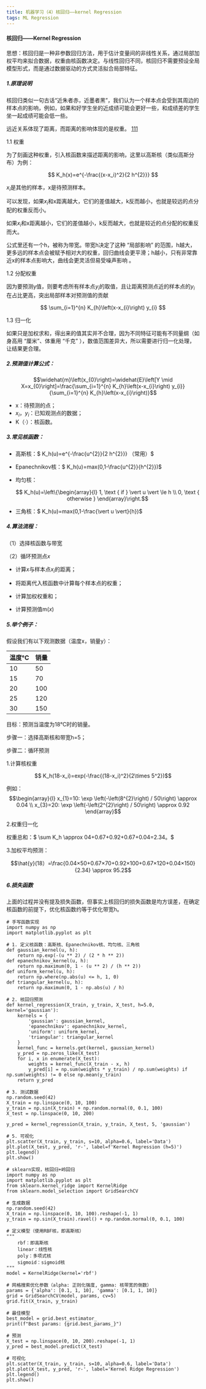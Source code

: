 ```yaml
---
title: 机器学习（4）核回归——kernel Regression
tags: ML Regression
---
```


#### 核回归——Kernel Regression

思想：核回归是一种非参数回归方法，用于估计变量间的非线性关系，通过局部加权平均来拟合数据，权重由核函数决定。与线性回归不同，核回归不需要预设全局模型形式，而是通过数据驱动的方式灵活拟合局部特征。

<!--more-->

##### 1.原理说明

核回归类似一句古话“近朱者赤，近墨者黑”，我们认为一个样本点会受到其周边的样本点的影响，例如，如果和好学生坐的近成绩可能会更好一些，和成绩差的学生坐一起成绩可能会低一些。

远近关系体现了距离，而距离的影响体现的是权重。 [111](ML_other1_Gradient.md) 

1.1 权重

为了刻画这种权重，引入核函数来描述距离的影响，这里以高斯核（类似高斯分布）为例：

$$ K_h(x)=e^{-\frac{(x-x_i)^2}{2 h^{2}}} $$

$x_i$是其他的样本，x是待预测样本。

可以发现，如果$x_i$和x距离越大，它们的差值越大，k反而越小，也就是较远的点分配的权重反而小。

如果$x_i$和x距离越小，它们的差值越小，k反而越大，也就是较近的点分配的权重反而大。

公式里还有一个h，被称为带宽。带宽h决定了这种 “局部影响” 的范围，h越大，更多远的样本点会被赋予相对大的权重，回归曲线会更平滑；h越小，只有非常靠近x的样本点影响大，曲线会更灵活但易受噪声影响 。

1.2 分配权重

因为要预测y值，则要考虑所有样本点$y_i$的取值，且让距离预测点近的样本点的$y_i$在占比更高，突出局部样本对预测值的贡献

$$ \sum_{i=1}^{n} K_{h}\left(x-x_{i}\right) y_{i} $$

1.3 归一化

如果只是加权求和，得出来的值其实并不合理，因为不同特征可能有不同量纲（如身高用 “厘米”、体重用 “千克” ），数值范围差异大，所以需要进行归一化处理，让结果更合理。

##### 2.预测值计算公式：

$$\widehat{m}\left(x_{0}\right)=\widehat{E}\left[Y \mid X=x_{0}\right]=\frac{\sum_{i=1}^{n} K_{h}\left(x-x_{i}\right) y_{i}}{\sum_{i=1}^{n} K_{h}\left(x-x_{i}\right)}$$

- x：待预测的点；
- $x_i，y_i$：已知观测点的数据；
- K（·）：核函数。

##### 3.常见核函数：

- 高斯核：$ K_h(u)=e^{-\frac{u^{2}}{2 h^{2}}} （常用）$

- Epanechnikov核：$ K_h(u)=max(0,1-\frac{u^{2}}{h^{2}})$

- 均匀核：
  
  $$ K_h(u)=\left\{\begin{array}{l}
  1, \text { if } \vert u \vert \le h \\
  0, \text { otherwise }
  \end{array}\right.$$

- 三角核：$ K_h(u)=max(0,1-\frac{\vert u \vert}{h})$

##### 4.算法流程：

（1）选择核函数与带宽

（2）循环预测点$x$

- 计算$x$与样本点$x_i$的距离；
  
- 将距离代入核函数中计算每个样本点的权重；
  
- 计算加权权重和；
  
- 计算预测值m($x$)

##### 5.举个例子：

假设我们有以下观测数据（温度x，销量y）：

| 温度°C | 销量 |
| ------ | ---- |
| 10     | 50   |
| 15     | 70   |
| 20     | 100  |
| 25     | 120  |
| 30     | 150  |

目标：预测当温度为18°C时的销量。

步骤一：选择高斯核和带宽h=5；

步骤二：循环预测

1.计算核权重

$$ K_h(18-x_i)=exp(-\frac{(18-x_i)^2}{2\times 5^2})$$

例如：
$$\begin{array}{l}
x_{1}=10: \exp \left(-\left(8^{2}\right) / 50\right) \approx 0.04 \\
x_{3}=20: \exp \left(-\left(2^{2}\right) / 50\right) \approx 0.92
\end{array}$$

2.权重归一化

权重总和：$ \sum K_h \approx 04+0.67+0.92+0.67+0.04=2.34。$

3.加权平均预测：

$$\hat{y}(18）=\frac{0.04×50+0.67×70+0.92×100+0.67×120+0.04×150}{2.34} \approx 95.2$$

##### 6.损失函数

上面的过程并没有提及损失函数，但事实上核回归的损失函数是均方误差，在确定核函数的前提下，优化核函数约等于优化带宽h。

~~~
# 手写函数实现
import numpy as np
import matplotlib.pyplot as plt

# 1. 定义核函数：高斯核、Epanechnikov核、均匀核、三角核
def gaussian_kernel(u, h): 
    return np.exp(-(u ** 2) / (2 * h ** 2))
def epanechnikov_kernel(u, h): 
    return np.maximum(0, 1 - (u ** 2) / (h ** 2))
def uniform_kernel(u, h): 
    return np.where(np.abs(u) <= h, 1, 0)
def triangular_kernel(u, h): 
    return np.maximum(0, 1 - np.abs(u) / h)

# 2. 核回归预测
def kernel_regression(X_train, y_train, X_test, h=5.0, kernel='gaussian'):
    kernels = {
        'gaussian': gaussian_kernel,
        'epanechnikov': epanechnikov_kernel,
        'uniform': uniform_kernel,
        'triangular': triangular_kernel
    }
    kernel_func = kernels.get(kernel, gaussian_kernel)
    y_pred = np.zeros_like(X_test)
    for i, x in enumerate(X_test):
        weights = kernel_func(X_train - x, h)
        y_pred[i] = np.sum(weights * y_train) / np.sum(weights) if np.sum(weights) != 0 else np.mean(y_train)
    return y_pred

# 3. 测试数据
np.random.seed(42)
X_train = np.linspace(0, 10, 100)
y_train = np.sin(X_train) + np.random.normal(0, 0.1, 100)
X_test = np.linspace(0, 10, 200)

y_pred = kernel_regression(X_train, y_train, X_test, 5, 'gaussian')

# 5. 可视化
plt.scatter(X_train, y_train, s=10, alpha=0.6, label='Data')
plt.plot(X_test, y_pred, 'r-', label=f'Kernel Regression (h=5)')
plt.legend()
plt.show()
~~~

~~~
# sklearn实现，核回归+岭回归
import numpy as np
import matplotlib.pyplot as plt
from sklearn.kernel_ridge import KernelRidge
from sklearn.model_selection import GridSearchCV

# 生成数据
np.random.seed(42)
X_train = np.linspace(0, 10, 100).reshape(-1, 1)
y_train = np.sin(X_train).ravel() + np.random.normal(0, 0.1, 100)

# 定义模型（使用RBF核，即高斯核）
"""
    rbf：即高斯核
    linear：线性核
    poly：多项式核
    sigmoid：sigmoid核
"""
model = KernelRidge(kernel='rbf')

# 网格搜索优化参数（alpha: 正则化强度, gamma: 核带宽的倒数）
params = {'alpha': [0.1, 1, 10], 'gamma': [0.1, 1, 10]}
grid = GridSearchCV(model, params, cv=5)
grid.fit(X_train, y_train)

# 最佳模型
best_model = grid.best_estimator_
print(f"Best params: {grid.best_params_}")

# 预测
X_test = np.linspace(0, 10, 200).reshape(-1, 1)
y_pred = best_model.predict(X_test)

# 可视化
plt.scatter(X_train, y_train, s=10, alpha=0.6, label='Data')
plt.plot(X_test, y_pred, 'r-', label='Kernel Ridge Regression')
plt.legend()
plt.show()
~~~

